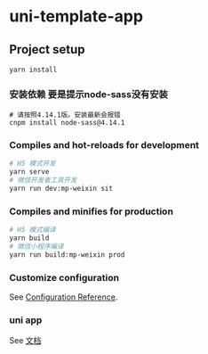 <!--
 * @Description: 
 * @version: 
 * @Author: gonghonglin
 * @Date: 2021-07-21 10:19:38
 * @LastEditors: gonghonglin
 * @LastEditTime: 2021-07-31 10:39:24
-->
# uni-template-app

## Project setup

```bash
yarn install
```

### 安装依赖 要是提示node-sass没有安装
```
# 请按照4.14.1版。安装最新会报错
cnpm install node-sass@4.14.1

```

### Compiles and hot-reloads for development

```bash
# H5 模式开发
yarn serve
# 微信开发者工具开发
yarn run dev:mp-weixin sit
```

### Compiles and minifies for production

```bash
# H5 模式编译
yarn build
# 微信小程序编译
yarn run build:mp-weixin prod
```

### Customize configuration

See [Configuration Reference](https://cli.vuejs.org/config/).


### uni app

See [文档](https://uniapp.dcloud.io/api/README)